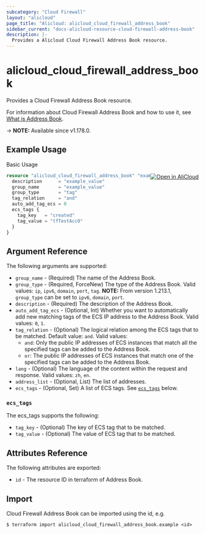 ```yaml
---
subcategory: "Cloud Firewall"
layout: "alicloud"
page_title: "Alicloud: alicloud_cloud_firewall_address_book"
sidebar_current: "docs-alicloud-resource-cloud-firewall-address-book"
description: |-
  Provides a Alicloud Cloud Firewall Address Book resource.
---
```


# alicloud_cloud_firewall_address_book

Provides a Cloud Firewall Address Book resource.

For information about Cloud Firewall Address Book and how to use it, see [What is Address Book](https://www.alibabacloud.com/help/en/cloud-firewall/developer-reference/api-cloudfw-2017-12-07-addaddressbook).

-> **NOTE:** Available since v1.178.0.

## Example Usage
<div class="oics-button" style="float: right;margin: 0 0 -40px 0;">
  <a href="https://api.aliyun.com/api-tools/terraform?resource=alicloud_cloud_firewall_address_book&exampleId=25f27cdd-69ee-ab3a-9836-9ee11efea44fac907b7d&activeTab=example&spm=docs.r.cloud_firewall_address_book.0.25f27cdd69" target="_blank">
    <img alt="Open in AliCloud" src="https://img.alicdn.com/imgextra/i1/O1CN01hjjqXv1uYUlY56FyX_!!6000000006049-55-tps-254-36.svg" style="max-height: 44px; margin: 32px auto; max-width: 100%;">
  </a>
</div>

Basic Usage

```terraform
resource "alicloud_cloud_firewall_address_book" "example" {
  description      = "example_value"
  group_name       = "example_value"
  group_type       = "tag"
  tag_relation     = "and"
  auto_add_tag_ecs = 0
  ecs_tags {
    tag_key   = "created"
    tag_value = "tfTestAcc0"
  }
}
```

## Argument Reference

The following arguments are supported:
* `group_name` - (Required) The name of the Address Book.
* `group_type` - (Required, ForceNew) The type of the Address Book. Valid values: `ip`, `ipv6`, `domain`, `port`, `tag`.
**NOTE:** From version 1.213.1, `group_type` can be set to `ipv6`, `domain`, `port`.
* `description` - (Required) The description of the Address Book.
* `auto_add_tag_ecs` - (Optional, Int) Whether you want to automatically add new matching tags of the ECS IP address to the Address Book. Valid values: `0`, `1`.
* `tag_relation` - (Optional) The logical relation among the ECS tags that to be matched. Default value: `and`. Valid values:
  - `and`: Only the public IP addresses of ECS instances that match all the specified tags can be added to the Address Book.
  - `or`: The public IP addresses of ECS instances that match one of the specified tags can be added to the Address Book.
* `lang` - (Optional) The language of the content within the request and response. Valid values: `zh`, `en`.
* `address_list` - (Optional, List) The list of addresses.
* `ecs_tags` - (Optional, Set) A list of ECS tags. See [`ecs_tags`](#ecs_tags) below.

### `ecs_tags`

The ecs_tags supports the following:

* `tag_key` - (Optional) The key of ECS tag that to be matched.
* `tag_value` - (Optional) The value of ECS tag that to be matched.

## Attributes Reference

The following attributes are exported:

* `id` - The resource ID in terraform of Address Book.

## Import

Cloud Firewall Address Book can be imported using the id, e.g.

```shell
$ terraform import alicloud_cloud_firewall_address_book.example <id>
```
